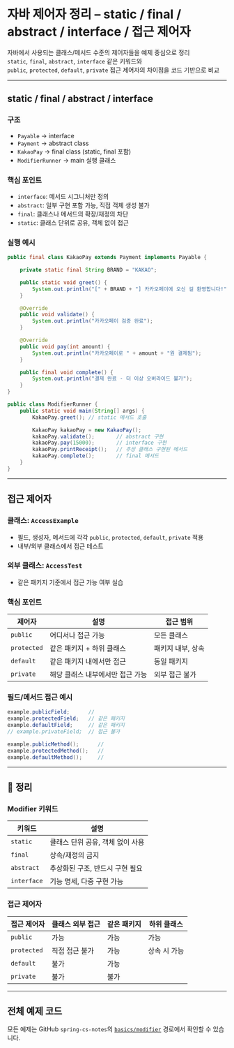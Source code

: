 # 자바 제어자 정리 – static / final / abstract / interface / 접근 제어자

자바에서 사용되는 클래스/메서드 수준의 제어자들을 예제 중심으로 정리  
`static`, `final`, `abstract`, `interface` 같은 키워드와  
`public`, `protected`, `default`, `private` 접근 제어자의 차이점을 코드 기반으로 비교

---

## static / final / abstract / interface

### 구조
- `Payable` → interface
- `Payment` → abstract class
- `KakaoPay` → final class (static, final 포함)
- `ModifierRunner` → main 실행 클래스

### 핵심 포인트
- `interface`: 메서드 시그니처만 정의
- `abstract`: 일부 구현 포함 가능, 직접 객체 생성 불가
- `final`: 클래스나 메서드의 확장/재정의 차단
- `static`: 클래스 단위로 공유, 객체 없이 접근

### 실행 예시

```java
public final class KakaoPay extends Payment implements Payable {

    private static final String BRAND = "KAKAO";

    public static void greet() {
        System.out.println("[" + BRAND + "] 카카오페이에 오신 걸 환영합니다!");
    }

    @Override
    public void validate() {
        System.out.println("카카오페이 검증 완료");
    }

    @Override
    public void pay(int amount) {
        System.out.println("카카오페이로 " + amount + "원 결제됨");
    }

    public final void complete() {
        System.out.println("결제 완료 - 더 이상 오버라이드 불가");
    }
}

public class ModifierRunner {
    public static void main(String[] args) {
        KakaoPay.greet(); // static 메서드 호출

        KakaoPay kakaoPay = new KakaoPay();
        kakaoPay.validate();       // abstract 구현
        kakaoPay.pay(15000);       // interface 구현
        kakaoPay.printReceipt();   // 추상 클래스 구현된 메서드
        kakaoPay.complete();       // final 메서드
    }
}
```

---

## 접근 제어자

### 클래스: `AccessExample`
- 필드, 생성자, 메서드에 각각 `public`, `protected`, `default`, `private` 적용
- 내부/외부 클래스에서 접근 테스트

### 외부 클래스: `AccessTest`
- 같은 패키지 기준에서 접근 가능 여부 실습

### 핵심 포인트

| 제어자 | 설명 | 접근 범위 |
|--------|------|-----------|
| `public` | 어디서나 접근 가능 |  모든 클래스 |
| `protected` | 같은 패키지 + 하위 클래스 |  패키지 내부,  상속 |
| `default` | 같은 패키지 내에서만 접근 |  동일 패키지 |
| `private` | 해당 클래스 내부에서만 접근 가능 |  외부 접근 불가 |

### 필드/메서드 접근 예시

```java
example.publicField;      // 
example.protectedField;   // 같은 패키지
example.defaultField;     // 같은 패키지
// example.privateField;  // 접근 불가

example.publicMethod();      // 
example.protectedMethod();   // 
example.defaultMethod();     // 
```

---

## 📝 정리

### Modifier 키워드

| 키워드 | 설명 |
|--------|------|
| `static` | 클래스 단위 공유, 객체 없이 사용 |
| `final` | 상속/재정의 금지 |
| `abstract` | 추상화된 구조, 반드시 구현 필요 |
| `interface` | 기능 명세, 다중 구현 가능 |

### 접근 제어자

| 접근 제어자 | 클래스 외부 접근 | 같은 패키지 | 하위 클래스 |
|--------------|------------------|----------------|----------------|
| `public`     |  가능          |  가능        |  가능        |
| `protected`  |  직접 접근 불가 |  가능        |  상속 시 가능 |
| `default`    |  불가          |  가능        |              |
| `private`    |  불가          |  불가        |              |

---

## 전체 예제 코드

모든 예제는 GitHub `spring-cs-notes`의 [`basics/modifier`](https://github.com/devHjlee/spring-cs-notes/tree/main/src/main/java/com/lhj/springcsnotes/basics/modifier) 경로에서 확인할 수 있습니다.

